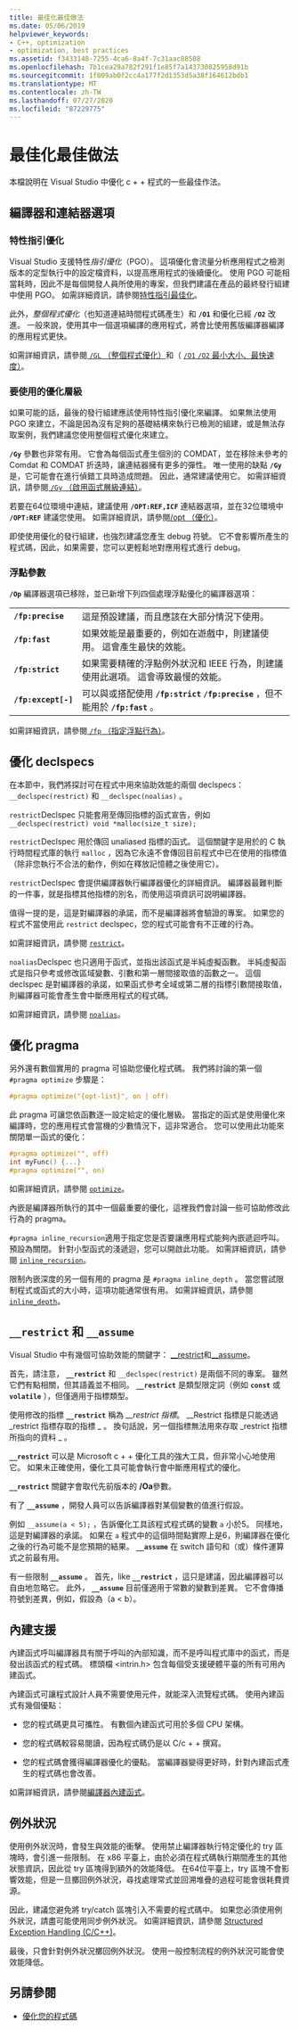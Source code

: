 ```yaml
---
title: 最佳化最佳做法
ms.date: 05/06/2019
helpviewer_keywords:
- C++, optimization
- optimization, best practices
ms.assetid: f3433148-7255-4ca6-8a4f-7c31aac88508
ms.openlocfilehash: 7b1cea29a782f291f1e85f7a143730825958d91b
ms.sourcegitcommit: 1f009ab0f2cc4a177f2d1353d5a38f164612bdb1
ms.translationtype: MT
ms.contentlocale: zh-TW
ms.lasthandoff: 07/27/2020
ms.locfileid: "87229775"
---
```

# <a name="optimization-best-practices"></a>最佳化最佳做法

本檔說明在 Visual Studio 中優化 c + + 程式的一些最佳作法。

## <a name="compiler-and-linker-options"></a>編譯器和連結器選項

### <a name="profile-guided-optimization"></a>特性指引優化

Visual Studio 支援特性*指引優化*（PGO）。 這項優化會流量分析應用程式之檢測版本的定型執行中的設定檔資料，以提高應用程式的後續優化。 使用 PGO 可能相當耗時，因此不是每個開發人員所使用的專案，但我們建議在產品的最終發行組建中使用 PGO。 如需詳細資訊，請參閱[特性指引最佳化](profile-guided-optimizations.md)。

此外，*整個程式優化*（也知道連結時間程式碼產生）和 **`/O1`** 和優化已經 **`/O2`** 改進。 一般來說，使用其中一個選項編譯的應用程式，將會比使用舊版編譯器編譯的應用程式更快。

如需詳細資訊，請參閱[ `/GL` （整個程式優化）](reference/gl-whole-program-optimization.md)和（ [ `/O1` `/O2` 最小大小、最快速度）](reference/o1-o2-minimize-size-maximize-speed.md)。

### <a name="which-level-of-optimization-to-use"></a>要使用的優化層級

如果可能的話，最後的發行組建應該使用特性指引優化來編譯。 如果無法使用 PGO 來建立，不論是因為沒有足夠的基礎結構來執行已檢測的組建，或是無法存取案例，我們建議您使用整個程式優化來建立。

**`/Gy`** 參數也非常有用。 它會為每個函式產生個別的 COMDAT，並在移除未參考的 Comdat 和 COMDAT 折迭時，讓連結器擁有更多的彈性。 唯一使用的缺點 **`/Gy`** 是，它可能會在進行偵錯工具時造成問題。 因此，通常建議使用它。 如需詳細資訊，請參閱[ `/Gy` （啟用函式層級連結）](reference/gy-enable-function-level-linking.md)。

若要在64位環境中連結，建議使用 **`/OPT:REF,ICF`** 連結器選項，並在32位環境中 **`/OPT:REF`** 建議您使用。 如需詳細資訊，請參閱[/opt （優化）](reference/opt-optimizations.md)。

即使使用優化的發行組建，也強烈建議您產生 debug 符號。 它不會影響所產生的程式碼，因此，如果需要，您可以更輕鬆地對應用程式進行 debug。

### <a name="floating-point-switches"></a>浮點參數

**`/Op`** 編譯器選項已移除，並已新增下列四個處理浮點優化的編譯器選項：

|||
|-|-|
|**`/fp:precise`**|這是預設建議，而且應該在大部分情況下使用。|
|**`/fp:fast`**|如果效能是最重要的，例如在遊戲中，則建議使用。 這會產生最快的效能。|
|**`/fp:strict`**|如果需要精確的浮點例外狀況和 IEEE 行為，則建議使用此選項。 這會導致最慢的效能。|
|**`/fp:except[-]`**|可以與或搭配使用 **`/fp:strict`** **`/fp:precise`** ，但不能用於 **`/fp:fast`** 。|

如需詳細資訊，請參閱[ `/fp` （指定浮點行為）](reference/fp-specify-floating-point-behavior.md)。

## <a name="optimization-declspecs"></a>優化 declspecs

在本節中，我們將探討可在程式中用來協助效能的兩個 declspecs： `__declspec(restrict)` 和 `__declspec(noalias)` 。

`restrict`Declspec 只能套用至傳回指標的函式宣告，例如`__declspec(restrict) void *malloc(size_t size);`

`restrict`Declspec 用於傳回 unaliased 指標的函式。 這個關鍵字是用於的 C 執行時間程式庫的執行 `malloc` ，因為它永遠不會傳回目前程式中已在使用的指標值（除非您執行不合法的動作，例如在釋放記憶體之後使用它）。

`restrict`Declspec 會提供編譯器執行編譯器優化的詳細資訊。 編譯器最難判斷的一件事，就是指標其他指標的別名，而使用這項資訊可説明編譯器。

值得一提的是，這是對編譯器的承諾，而不是編譯器將會驗證的專案。 如果您的程式不當使用此 `restrict` declspec，您的程式可能會有不正確的行為。

如需詳細資訊，請參閱 [`restrict`](../cpp/restrict.md)。

`noalias`Declspec 也只適用于函式，並指出該函式是半純虛擬函數。 半純虛擬函式是指只參考或修改區域變數、引數和第一層間接取值的函數之一。 這個 declspec 是對編譯器的承諾，如果函式參考全域或第二層的指標引數間接取值，則編譯器可能會產生會中斷應用程式的程式碼。

如需詳細資訊，請參閱 [`noalias`](../cpp/noalias.md)。

## <a name="optimization-pragmas"></a>優化 pragma

另外還有數個實用的 pragma 可協助您優化程式碼。 我們將討論的第一個 `#pragma optimize` 步驟是：

```cpp
#pragma optimize("{opt-list}", on | off)
```

此 pragma 可讓您依函數逐一設定給定的優化層級。 當指定的函式是使用優化來編譯時，您的應用程式會當機的少數情況下，這非常適合。 您可以使用此功能來關閉單一函式的優化：

```cpp
#pragma optimize("", off)
int myFunc() {...}
#pragma optimize("", on)
```

如需詳細資訊，請參閱 [`optimize`](../preprocessor/optimize.md)。

內嵌是編譯器所執行的其中一個最重要的優化，這裡我們會討論一些可協助修改此行為的 pragma。

`#pragma inline_recursion`適用于指定您是否要讓應用程式能夠內嵌遞迴呼叫。 預設為關閉。 針對小型函式的淺遞迴，您可以開啟此功能。 如需詳細資訊，請參閱 [`inline_recursion`](../preprocessor/inline-recursion.md)。

限制內嵌深度的另一個有用的 pragma 是 `#pragma inline_depth` 。 當您嘗試限制程式或函式的大小時，這項功能通常很有用。 如需詳細資訊，請參閱 [`inline_depth`](../preprocessor/inline-depth.md)。

## <a name="__restrict-and-__assume"></a>`__restrict` 和 `__assume`

Visual Studio 中有幾個可協助效能的關鍵字： [__restrict](../cpp/extension-restrict.md)和[__assume](../intrinsics/assume.md)。

首先，請注意， **`__restrict`** 和 `__declspec(restrict)` 是兩個不同的專案。 雖然它們有點相關，但其語義並不相同。 **`__restrict`** 是類型限定詞（例如 **`const`** 或 **`volatile`** ），但僅適用于指標類型。

使用修改的指標 **`__restrict`** 稱為 *__restrict 指標*。 __Restrict 指標是只能透過 _restrict 指標存取的指標 \_ 。 換句話說，另一個指標無法用來存取 _restrict 指標所指向的資料 \_ 。

**`__restrict`** 可以是 Microsoft c + + 優化工具的強大工具，但非常小心地使用它。 如果未正確使用，優化工具可能會執行會中斷應用程式的優化。

**`__restrict`** 關鍵字會取代先前版本的 **/Oa**參數。

有了 **`__assume`** ，開發人員可以告訴編譯器對某個變數的值進行假設。

例如 `__assume(a < 5);` ，告訴優化工具該程式程式碼的變數 `a` 小於5。 同樣地，這是對編譯器的承諾。 如果在 `a` 程式中的這個時間點實際上是6，則編譯器在優化之後的行為可能不是您預期的結果。 **`__assume`** 在 switch 語句和（或）條件運算式之前最有用。

有一些限制 **`__assume`** 。 首先，like **`__restrict`** ，這只是建議，因此編譯器可以自由地忽略它。 此外， **`__assume`** 目前僅適用于常數的變數到差異。 它不會傳播符號到差異，例如，假設為（a < b）。

## <a name="intrinsic-support"></a>內建支援

內建函式呼叫編譯器具有關于呼叫的內部知識，而不是呼叫程式庫中的函式，而是發出該函式的程式碼。 標頭檔 \<intrin.h> 包含每個受支援硬體平臺的所有可用內建函式。

內建函式可讓程式設計人員不需要使用元件，就能深入流覽程式碼。 使用內建函式有幾個優點：

- 您的程式碼更具可攜性。 有數個內建函式可用於多個 CPU 架構。

- 您的程式碼較容易閱讀，因為程式碼仍是以 C/c + + 撰寫。

- 您的程式碼會獲得編譯器優化的優點。 當編譯器變得更好時，針對內建函式產生的程式碼也會改善。

如需詳細資訊，請參閱[編譯器內建函式](../intrinsics/compiler-intrinsics.md)。

## <a name="exceptions"></a>例外狀況

使用例外狀況時，會發生與效能的衝擊。 使用禁止編譯器執行特定優化的 try 區塊時，會引進一些限制。 在 x86 平臺上，由於必須在程式碼執行期間產生的其他狀態資訊，因此從 try 區塊得到額外的效能降低。 在64位平臺上，try 區塊不會影響效能，但是一旦擲回例外狀況，尋找處理常式並回溯堆疊的過程可能會很耗費資源。

因此，建議您避免將 try/catch 區塊引入不需要的程式碼中。 如果您必須使用例外狀況，請盡可能使用同步例外狀況。 如需詳細資訊，請參閱 [Structured Exception Handling (C/C++)](../cpp/structured-exception-handling-c-cpp.md)。

最後，只會針對例外狀況擲回例外狀況。 使用一般控制流程的例外狀況可能會使效能降低。

## <a name="see-also"></a>另請參閱

- [優化您的程式碼](optimizing-your-code.md)
